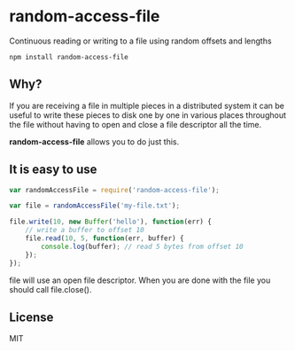 # random-access-file

Continuous reading or writing to a file using random offsets and lengths

	npm install random-access-file

## Why?

If you are receiving a file in multiple pieces in a distributed system it can be useful to write
these pieces to disk one by one in various places throughout the file without having to open and
close a file descriptor all the time.

__random-access-file__ allows you to do just this.

## It is easy to use

``` js
var randomAccessFile = require('random-access-file');

var file = randomAccessFile('my-file.txt');

file.write(10, new Buffer('hello'), function(err) {
    // write a buffer to offset 10
    file.read(10, 5, function(err, buffer) {
        console.log(buffer); // read 5 bytes from offset 10
    });
});
```

file will use an open file descriptor. When you are done with the file you should call file.close().

## License

MIT